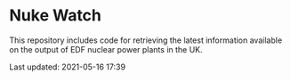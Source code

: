 # Nuke Watch

This repository includes code for retrieving the latest information available on the output of EDF nuclear power plants in the UK.

Last updated: 2021-05-16 17:39
